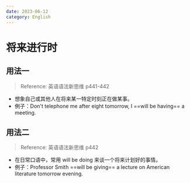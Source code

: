 ```yaml
---
date: 2023-06-12
category: English
---
```


# 将来进行时

## 用法一

> Reference: 英语语法新思维 p441-442

- 想象自己或其他人在将来某一特定时刻正在做某事。
- 例子：Don't telephone me after eight tomorrow, I ==will be having== a meeting.

## 用法二

> Reference: 英语语法新思维 p442

- 在日常口语中，常用 will be doing 来谈一个将来计划好的事情。
- 例子：Professor Smith ==will be giving== a lecture on American literature tomorrow evening.
